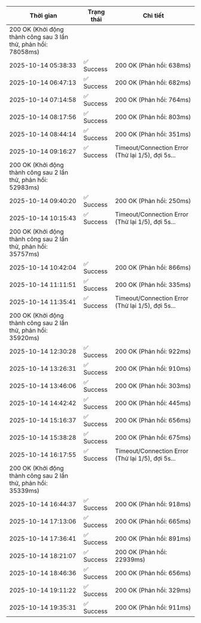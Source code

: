 | Thời gian | Trạng thái | Chi tiết |
|---|---|---|
200 OK (Khởi động thành công sau 3 lần thử, phản hồi: 78058ms) |
| 2025-10-14 05:38:33 | ✅ Success | 200 OK (Phản hồi: 638ms) |
| 2025-10-14 06:47:13 | ✅ Success | 200 OK (Phản hồi: 682ms) |
| 2025-10-14 07:14:58 | ✅ Success | 200 OK (Phản hồi: 764ms) |
| 2025-10-14 08:17:56 | ✅ Success | 200 OK (Phản hồi: 803ms) |
| 2025-10-14 08:44:14 | ✅ Success | 200 OK (Phản hồi: 351ms) |
| 2025-10-14 09:16:27 | ✅ Success | Timeout/Connection Error (Thử lại 1/5), đợi 5s...
200 OK (Khởi động thành công sau 2 lần thử, phản hồi: 52983ms) |
| 2025-10-14 09:40:20 | ✅ Success | 200 OK (Phản hồi: 250ms) |
| 2025-10-14 10:15:43 | ✅ Success | Timeout/Connection Error (Thử lại 1/5), đợi 5s...
200 OK (Khởi động thành công sau 2 lần thử, phản hồi: 35757ms) |
| 2025-10-14 10:42:04 | ✅ Success | 200 OK (Phản hồi: 866ms) |
| 2025-10-14 11:11:51 | ✅ Success | 200 OK (Phản hồi: 335ms) |
| 2025-10-14 11:35:41 | ✅ Success | Timeout/Connection Error (Thử lại 1/5), đợi 5s...
200 OK (Khởi động thành công sau 2 lần thử, phản hồi: 35920ms) |
| 2025-10-14 12:30:28 | ✅ Success | 200 OK (Phản hồi: 922ms) |
| 2025-10-14 13:26:31 | ✅ Success | 200 OK (Phản hồi: 910ms) |
| 2025-10-14 13:46:06 | ✅ Success | 200 OK (Phản hồi: 303ms) |
| 2025-10-14 14:42:42 | ✅ Success | 200 OK (Phản hồi: 445ms) |
| 2025-10-14 15:16:37 | ✅ Success | 200 OK (Phản hồi: 656ms) |
| 2025-10-14 15:38:28 | ✅ Success | 200 OK (Phản hồi: 675ms) |
| 2025-10-14 16:17:55 | ✅ Success | Timeout/Connection Error (Thử lại 1/5), đợi 5s...
200 OK (Khởi động thành công sau 2 lần thử, phản hồi: 35339ms) |
| 2025-10-14 16:44:37 | ✅ Success | 200 OK (Phản hồi: 918ms) |
| 2025-10-14 17:13:06 | ✅ Success | 200 OK (Phản hồi: 665ms) |
| 2025-10-14 17:36:41 | ✅ Success | 200 OK (Phản hồi: 891ms) |
| 2025-10-14 18:21:07 | ✅ Success | 200 OK (Phản hồi: 22939ms) |
| 2025-10-14 18:46:36 | ✅ Success | 200 OK (Phản hồi: 656ms) |
| 2025-10-14 19:11:22 | ✅ Success | 200 OK (Phản hồi: 329ms) |
| 2025-10-14 19:35:31 | ✅ Success | 200 OK (Phản hồi: 911ms) |
